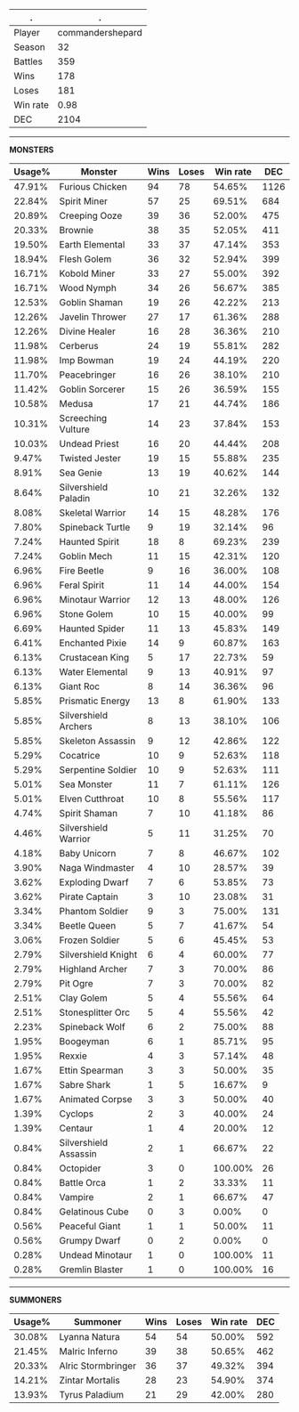 .|.
|-|-
Player|commandershepard
Season|32
Battles|359
Wins|178
Loses|181
Win rate|0.98
DEC|2104

---
**MONSTERS**

Usage%|Monster|Wins|Loses|Win rate|DEC|
-|-|-|-|-|-|
47.91%|Furious Chicken|94|78|54.65%|1126|
22.84%|Spirit Miner|57|25|69.51%|684|
20.89%|Creeping Ooze|39|36|52.00%|475|
20.33%|Brownie|38|35|52.05%|411|
19.50%|Earth Elemental|33|37|47.14%|353|
18.94%|Flesh Golem|36|32|52.94%|399|
16.71%|Kobold Miner|33|27|55.00%|392|
16.71%|Wood Nymph|34|26|56.67%|385|
12.53%|Goblin Shaman|19|26|42.22%|213|
12.26%|Javelin Thrower|27|17|61.36%|288|
12.26%|Divine Healer|16|28|36.36%|210|
11.98%|Cerberus|24|19|55.81%|282|
11.98%|Imp Bowman|19|24|44.19%|220|
11.70%|Peacebringer|16|26|38.10%|210|
11.42%|Goblin Sorcerer|15|26|36.59%|155|
10.58%|Medusa|17|21|44.74%|186|
10.31%|Screeching Vulture|14|23|37.84%|153|
10.03%|Undead Priest|16|20|44.44%|208|
9.47%|Twisted Jester|19|15|55.88%|235|
8.91%|Sea Genie|13|19|40.62%|144|
8.64%|Silvershield Paladin|10|21|32.26%|132|
8.08%|Skeletal Warrior|14|15|48.28%|176|
7.80%|Spineback Turtle|9|19|32.14%|96|
7.24%|Haunted Spirit|18|8|69.23%|239|
7.24%|Goblin Mech|11|15|42.31%|120|
6.96%|Fire Beetle|9|16|36.00%|108|
6.96%|Feral Spirit|11|14|44.00%|154|
6.96%|Minotaur Warrior|12|13|48.00%|126|
6.96%|Stone Golem|10|15|40.00%|99|
6.69%|Haunted Spider|11|13|45.83%|149|
6.41%|Enchanted Pixie|14|9|60.87%|163|
6.13%|Crustacean King|5|17|22.73%|59|
6.13%|Water Elemental|9|13|40.91%|97|
6.13%|Giant Roc|8|14|36.36%|96|
5.85%|Prismatic Energy|13|8|61.90%|133|
5.85%|Silvershield Archers|8|13|38.10%|106|
5.85%|Skeleton Assassin|9|12|42.86%|122|
5.29%|Cocatrice|10|9|52.63%|118|
5.29%|Serpentine Soldier|10|9|52.63%|111|
5.01%|Sea Monster|11|7|61.11%|126|
5.01%|Elven Cutthroat|10|8|55.56%|117|
4.74%|Spirit Shaman|7|10|41.18%|86|
4.46%|Silvershield Warrior|5|11|31.25%|70|
4.18%|Baby Unicorn|7|8|46.67%|102|
3.90%|Naga Windmaster|4|10|28.57%|39|
3.62%|Exploding Dwarf|7|6|53.85%|73|
3.62%|Pirate Captain|3|10|23.08%|31|
3.34%|Phantom Soldier|9|3|75.00%|131|
3.34%|Beetle Queen|5|7|41.67%|54|
3.06%|Frozen Soldier|5|6|45.45%|53|
2.79%|Silvershield Knight|6|4|60.00%|77|
2.79%|Highland Archer|7|3|70.00%|86|
2.79%|Pit Ogre|7|3|70.00%|82|
2.51%|Clay Golem|5|4|55.56%|64|
2.51%|Stonesplitter Orc|5|4|55.56%|42|
2.23%|Spineback Wolf|6|2|75.00%|88|
1.95%|Boogeyman|6|1|85.71%|95|
1.95%|Rexxie|4|3|57.14%|48|
1.67%|Ettin Spearman|3|3|50.00%|35|
1.67%|Sabre Shark|1|5|16.67%|9|
1.67%|Animated Corpse|3|3|50.00%|40|
1.39%|Cyclops|2|3|40.00%|24|
1.39%|Centaur|1|4|20.00%|12|
0.84%|Silvershield Assassin|2|1|66.67%|22|
0.84%|Octopider|3|0|100.00%|26|
0.84%|Battle Orca|1|2|33.33%|11|
0.84%|Vampire|2|1|66.67%|47|
0.84%|Gelatinous Cube|0|3|0.00%|0|
0.56%|Peaceful Giant|1|1|50.00%|11|
0.56%|Grumpy Dwarf|0|2|0.00%|0|
0.28%|Undead Minotaur|1|0|100.00%|11|
0.28%|Gremlin Blaster|1|0|100.00%|16|

---
**SUMMONERS**

Usage%|Summoner|Wins|Loses|Win rate|DEC|
-|-|-|-|-|-|
30.08%|Lyanna Natura|54|54|50.00%|592|
21.45%|Malric Inferno|39|38|50.65%|462|
20.33%|Alric Stormbringer|36|37|49.32%|394|
14.21%|Zintar Mortalis|28|23|54.90%|374|
13.93%|Tyrus Paladium|21|29|42.00%|280|
